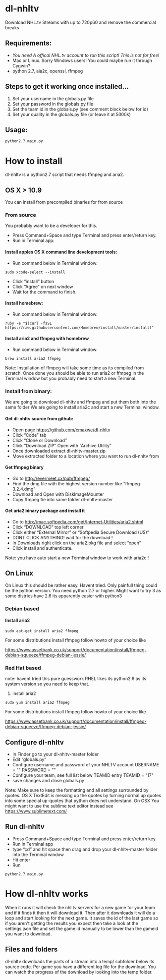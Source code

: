 # dl-nhltv
Download NHL.tv Streams with up to 720p60 and remove the commercial breaks

## Requirements:
* *You need A offical NHL.tv account to run this script! This is not for free!*
* Mac or Linux. Sorry Windows users! You could maybe run it through Cygwin?
* python 2.7, aia2c, openssl, ffmpeg

## Steps to get it working once installed...

1. Set your username in the globals.py file
2. Set your password in the globals.py file
3. Set the team id in the globals.py (see comment block below for id) 
4. Set your quality in the globals.py file (or leave it at 5000k)

## Usage:
```
python2.7 main.py
```

# How to install
dl-nhltv is a python2.7 script that needs ffmpeg and aria2.

## OS X > 10.9 
You can install from precompiled binaries for from source 

### From source 
You probably want to be a developer for this. 

* Press Command+Space and type Terminal and press enter/return key.
* Run in Terminal app:

#### Install apples OS X command line development tools:
* Run command below in Terminal window: 
```
sudo xcode-select --install
```
* Click “install” button 
* Click  “Agree” on next window
* Wait for the command to finish.

#### Install homebrew:
* Run command below in Terminal window: 
```
ruby -e "$(curl -fsSL https://raw.githubusercontent.com/Homebrew/install/master/install)"
```
#### Install aria2 and ffmpeg with homebrew
* Run command below in Terminal window: 
```
brew install aria2 ffmpeg
```
Note: Installation of ffmpeg will take some time as its compiled from scratch.
Once done you should be able to run aria2 or ffmpeg in the Terminal window but you probably need to start a new Terminal.

### Install from binary:
We are going to download dl-nhltv and ffmpeg and put them both into the same folder
We are going to install aria2c and start a new Terminal window. 

#### Get dl-nhltv source from github:
* Open page https://github.com/cmaxwe/dl-nhltv
* Click “Code” tab
* Click “Clone or Download” 
* Click “Download ZIP”  Open with “Archive Utility”
* Once downloaded extract dl-nhltv-master.zip
* Move extracted folder to a location where you want to run dl-nhltv from 

#### Get ffmpeg binary
* Go to http://evermeet.cx/pub/ffmpeg/
* Find the dmg file with the highest version number like “ffmpeg-3.2.4.dmg”
* Download and Open with DiskImageMounter
* Copy ffmpeg fie into same folder dl-nhltv-master

#### Get aria2 binary package and install it 
* Go to http://mac.softpedia.com/get/Internet-Utilities/aria2.shtml
* Click “DOWNLOAD” top left corner
* Click either “External Mirror” or “Softpedia Secure Download (US)”
* DONT CLICK ANYTHING! wait for the download !
* In Downloads right click on the  aria2.pkg file and select “open” 
* Click install and authenticate. 

Note: you have auto start a new Terminal window to work with aria2c !

## On Linux
On Linux this should be rather easy. Havent tried. Only painfull thing could be the python version.
You need python 2.7 or higher. Might want to try 3 as some distries have 2.6 its apparently easier with python3 

### Debian based
 
#### Install aria2 
```
sudo apt-get install aria2 ffmpeg
```
For some distributions install ffmpeg follow howto of your choice like

https://www.assetbank.co.uk/support/documentation/install/ffmpeg-debian-squeeze/ffmpeg-debian-jessie/


### Red Hat based
note: havent tried this pure guesswork RHEL likes its python2.6 as its system version so you need to keep that. 

1) install aria2
```
sudo yum install aria2 ffmpeg
```
For some distributions install ffmpeg follow howto of your choice like

https://www.assetbank.co.uk/support/documentation/install/ffmpeg-debian-squeeze/ffmpeg-debian-jessie/

## Configure dl-nhltv
* In Finder go to your dl-nhltv-master folder 
* Edit “globals.py”
* Configure username and password of your NHLTV account
USERNAME = ""
PASSWORD = ""
* Configure your team, see full list below TEAMID entry
TEAMID = "17"
* save changes and close globals.py

Note: Make sure to keep the formatting and all settings surrounded by quotes. 
OS X TextEdit is messing up the quotes by turning normal up quotes into some special up-quotes that python does not understand. On OSX You might want to use the sublime text editor instead see https://www.sublimetext.com/

## Run dl-nhltv
* Press Command+Space and type Terminal and press enter/return key.
* Run in Terminal app
* type “cd” and hit space then drag and drop your dl-nhltv-master folder into the Terminal window
* Hit enter
* Run 
```
python2.7 main.py 
```

# How dl-nhltv works 
When it runs it will check the nhl.tv servers for a new game for your team and if it finds it then it will download it. Then after it downloads it will do a loop and start looking for the next game. It saves the id of the last game so if you aren't getting the results you expect then take a look at the settings.json file and set the game id manually to be lower than the gameid you want to download.

## Files and folders
dl-nhltv downloads the parts of a stream into a temp/ subfolder below its source code. 
Per game you have a different log file for the download.
You can watch the progress of the download by looking into the temp folder.
